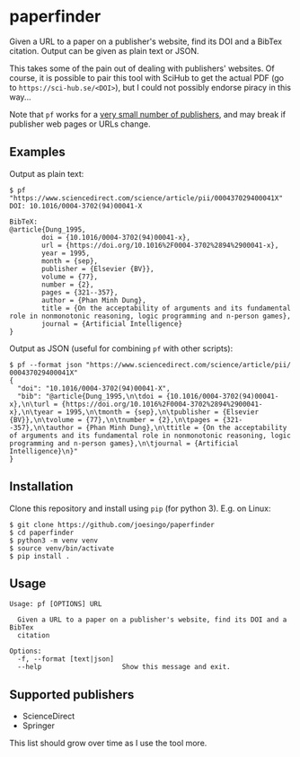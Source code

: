 # paperfinder

Given a URL to a paper on a publisher's website, find its DOI and a BibTex
citation. Output can be given as plain text or JSON.

This takes some of the pain out of dealing with publishers' websites. Of
course, it is possible to pair this tool with SciHub to get the actual PDF (go
to `https://sci-hub.se/<DOI>`), but I could not possibly endorse piracy in this
way...

Note that `pf` works for a [very small number of
publishers](#supported-publishers), and may break if publisher web pages or
URLs change.

## Examples

Output as plain text:

```
$ pf "https://www.sciencedirect.com/science/article/pii/000437029400041X"
DOI: 10.1016/0004-3702(94)00041-X

BibTeX:
@article{Dung_1995,
        doi = {10.1016/0004-3702(94)00041-x},
        url = {https://doi.org/10.1016%2F0004-3702%2894%2900041-x},
        year = 1995,
        month = {sep},
        publisher = {Elsevier {BV}},
        volume = {77},
        number = {2},
        pages = {321--357},
        author = {Phan Minh Dung},
        title = {On the acceptability of arguments and its fundamental role in nonmonotonic reasoning, logic programming and n-person games},
        journal = {Artificial Intelligence}
}
```

Output as JSON (useful for combining `pf` with other scripts):

```
$ pf --format json "https://www.sciencedirect.com/science/article/pii/
000437029400041X"
{
  "doi": "10.1016/0004-3702(94)00041-X",
  "bib": "@article{Dung_1995,\n\tdoi = {10.1016/0004-3702(94)00041-x},\n\turl = {https://doi.org/10.1016%2F0004-3702%2894%2900041-x},\n\tyear = 1995,\n\tmonth = {sep},\n\tpublisher = {Elsevier {BV}},\n\tvolume = {77},\n\tnumber = {2},\n\tpages = {321--357},\n\tauthor = {Phan Minh Dung},\n\ttitle = {On the acceptability of arguments and its fundamental role in nonmonotonic reasoning, logic programming and n-person games},\n\tjournal = {Artificial Intelligence}\n}"
}
```

## Installation

Clone this repository and install using `pip` (for python 3). E.g. on Linux:

```
$ git clone https://github.com/joesingo/paperfinder
$ cd paperfinder
$ python3 -m venv venv
$ source venv/bin/activate
$ pip install .
```

## Usage

```
Usage: pf [OPTIONS] URL

  Given a URL to a paper on a publisher's website, find its DOI and a BibTex
  citation

Options:
  -f, --format [text|json]
  --help                    Show this message and exit.
```

## Supported publishers

- ScienceDirect
- Springer

This list should grow over time as I use the tool more.

